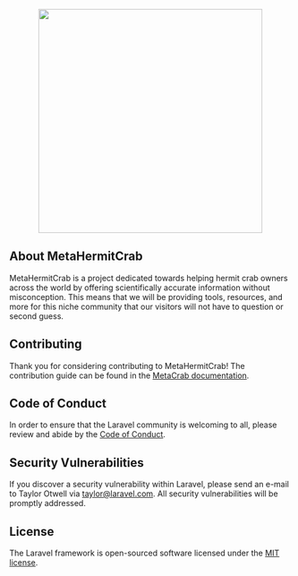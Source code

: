<p align="center"><a href="https://metahermitcrab.com" target="_blank"><img src="https://repository-images.githubusercontent.com/390322734/a89452da-1b5d-4c10-b7f8-6340b2e18504" width="400"></a></p>

## About MetaHermitCrab

MetaHermitCrab is a project dedicated towards helping hermit crab owners across the world by offering scientifically accurate information without misconception. This means that we will be providing tools, resources, and more for this niche community that our visitors will not have to question or second guess.


## Contributing

Thank you for considering contributing to MetaHermitCrab! The contribution guide can be found in the [MetaCrab documentation](https://metahermitcrab.com/docs/contributions).

## Code of Conduct

In order to ensure that the Laravel community is welcoming to all, please review and abide by the [Code of Conduct](https://laravel.com/docs/contributions#code-of-conduct).

## Security Vulnerabilities

If you discover a security vulnerability within Laravel, please send an e-mail to Taylor Otwell via [taylor@laravel.com](mailto:taylor@laravel.com). All security vulnerabilities will be promptly addressed.

## License

The Laravel framework is open-sourced software licensed under the [MIT license](https://opensource.org/licenses/MIT).

